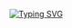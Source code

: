 [![Typing SVG](https://readme-typing-svg.demolab.com?font=Bungee+Inline&pause=1000&color=5054AB&width=435&lines=Over+here%2C+stranger)](https://git.io/typing-svg)
